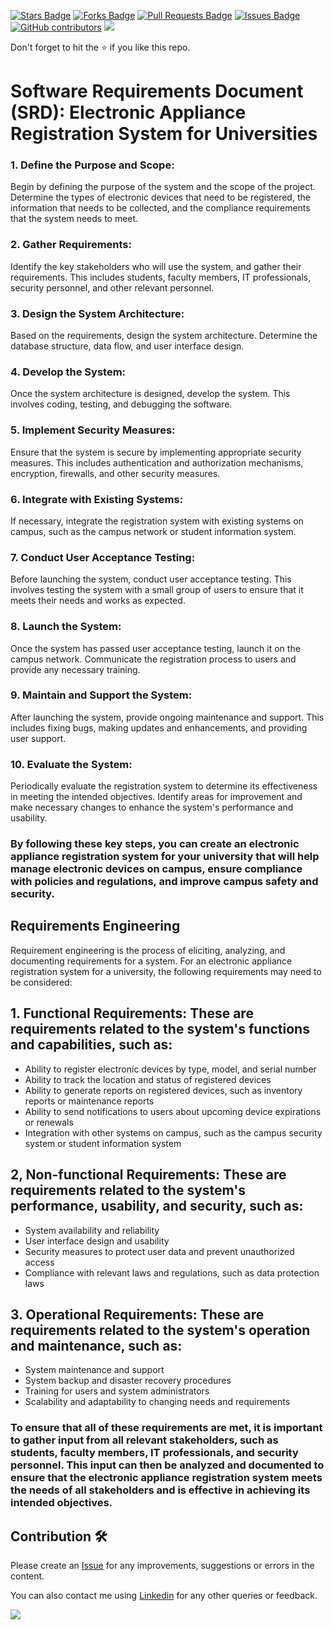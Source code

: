 <a href="https://github.com/drshahizan/software-engineering/stargazers"><img src="https://img.shields.io/github/stars/drshahizan/software-engineering" alt="Stars Badge"/></a>
<a href="https://github.com/drshahizan/software-engineering/network/members"><img src="https://img.shields.io/github/forks/drshahizan/software-engineering" alt="Forks Badge"/></a>
<a href="https://github.com/drshahizan/software-engineering/pulls"><img src="https://img.shields.io/github/issues-pr/drshahizan/software-engineering" alt="Pull Requests Badge"/></a>
<a href="https://github.com/drshahizan/software-engineering"><img src="https://img.shields.io/github/issues/drshahizan/software-engineering" alt="Issues Badge"/></a>
<a href="https://github.com/drshahizan/software-engineering/graphs/contributors"><img alt="GitHub contributors" src="https://img.shields.io/github/contributors/drshahizan/software-engineering?color=2b9348"></a>
![](https://visitor-badge.glitch.me/badge?page_id=drshahizan/software-engineering)

Don't forget to hit the :star: if you like this repo.

# Software Requirements Document (SRD): Electronic Appliance Registration System for Universities

### 1. Define the Purpose and Scope: 

Begin by defining the purpose of the system and the scope of the project. Determine the types of electronic devices that need to be registered, the information that needs to be collected, and the compliance requirements that the system needs to meet.

### 2. Gather Requirements: 

Identify the key stakeholders who will use the system, and gather their requirements. This includes students, faculty members, IT professionals, security personnel, and other relevant personnel.

### 3. Design the System Architecture: 

Based on the requirements, design the system architecture. Determine the database structure, data flow, and user interface design.

### 4. Develop the System: 

Once the system architecture is designed, develop the system. This involves coding, testing, and debugging the software.

### 5. Implement Security Measures: 

Ensure that the system is secure by implementing appropriate security measures. This includes authentication and authorization mechanisms, encryption, firewalls, and other security measures.

### 6. Integrate with Existing Systems: 

If necessary, integrate the registration system with existing systems on campus, such as the campus network or student information system.

### 7. Conduct User Acceptance Testing: 

Before launching the system, conduct user acceptance testing. This involves testing the system with a small group of users to ensure that it meets their needs and works as expected.

### 8. Launch the System: 

Once the system has passed user acceptance testing, launch it on the campus network. Communicate the registration process to users and provide any necessary training.

### 9. Maintain and Support the System: 

After launching the system, provide ongoing maintenance and support. This includes fixing bugs, making updates and enhancements, and providing user support.

### 10. Evaluate the System: 

Periodically evaluate the registration system to determine its effectiveness in meeting the intended objectives. Identify areas for improvement and make necessary changes to enhance the system's performance and usability.

### By following these key steps, you can create an electronic appliance registration system for your university that will help manage electronic devices on campus, ensure compliance with policies and regulations, and improve campus safety and security.

## Requirements Engineering

Requirement engineering is the process of eliciting, analyzing, and documenting requirements for a system. For an electronic appliance registration system for a university, the following requirements may need to be considered:

## 1. Functional Requirements: These are requirements related to the system's functions and capabilities, such as:
 - Ability to register electronic devices by type, model, and serial number
 - Ability to track the location and status of registered devices
 - Ability to generate reports on registered devices, such as inventory reports or maintenance reports
 - Ability to send notifications to users about upcoming device expirations or renewals
 - Integration with other systems on campus, such as the campus security system or student information system


## 2, Non-functional Requirements: These are requirements related to the system's performance, usability, and security, such as:
  - System availability and reliability
  - User interface design and usability
  - Security measures to protect user data and prevent unauthorized access
  - Compliance with relevant laws and regulations, such as data protection laws


## 3. Operational Requirements: These are requirements related to the system's operation and maintenance, such as:
  - System maintenance and support
  - System backup and disaster recovery procedures
  - Training for users and system administrators
  - Scalability and adaptability to changing needs and requirements


### To ensure that all of these requirements are met, it is important to gather input from all relevant stakeholders, such as students, faculty members, IT professionals, and security personnel. This input can then be analyzed and documented to ensure that the electronic appliance registration system meets the needs of all stakeholders and is effective in achieving its intended objectives.



## Contribution 🛠️
Please create an [Issue](https://github.com/drshahizan/software-engineering/issues) for any improvements, suggestions or errors in the content.

You can also contact me using [Linkedin](https://www.linkedin.com/in/drshahizan/) for any other queries or feedback.

![](https://visitor-badge.glitch.me/badge?page_id=drshahizan)



